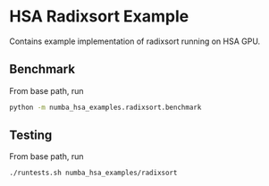 HSA Radixsort Example
=====================

Contains example implementation of radixsort running on HSA GPU.

Benchmark
---------

From base path, run

```bash
python -m numba_hsa_examples.radixsort.benchmark
```

Testing
-------

From base path, run

```bash
./runtests.sh numba_hsa_examples/radixsort
```


